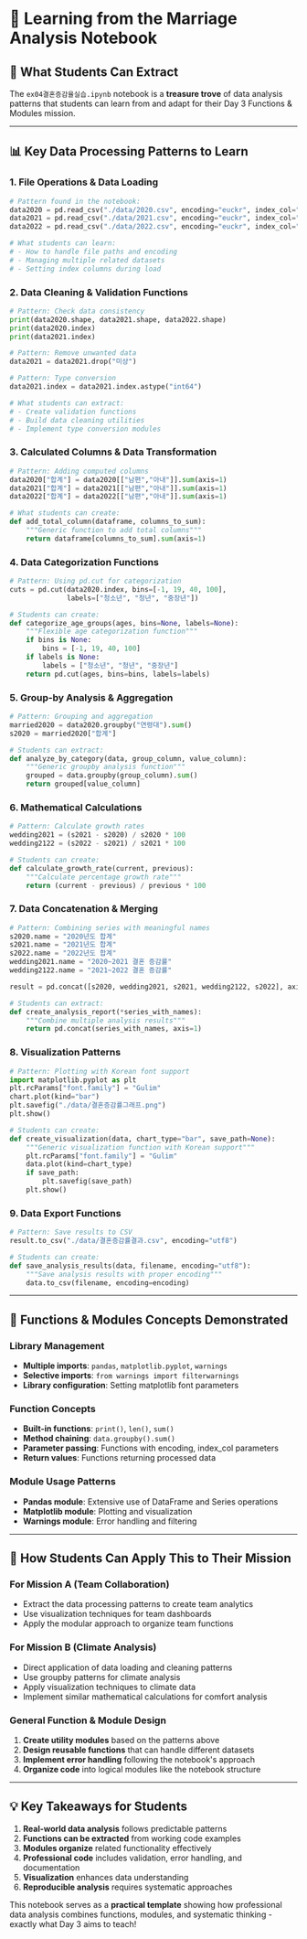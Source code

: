 # 📓 Learning from the Marriage Analysis Notebook

## 🎯 **What Students Can Extract**

The `ex04결혼증감율실습.ipynb` notebook is a **treasure trove** of data analysis patterns that students can learn from and adapt for their Day 3 Functions & Modules mission.

---

## 📊 **Key Data Processing Patterns to Learn**

### **1. File Operations & Data Loading**
```python
# Pattern found in the notebook:
data2020 = pd.read_csv("./data/2020.csv", encoding="euckr", index_col="연령별")
data2021 = pd.read_csv("./data/2021.csv", encoding="euckr", index_col="연령별")
data2022 = pd.read_csv("./data/2022.csv", encoding="euckr", index_col="연령별")

# What students can learn:
# - How to handle file paths and encoding
# - Managing multiple related datasets
# - Setting index columns during load
```

### **2. Data Cleaning & Validation Functions**
```python
# Pattern: Check data consistency
print(data2020.shape, data2021.shape, data2022.shape)
print(data2020.index)
print(data2021.index)

# Pattern: Remove unwanted data
data2021 = data2021.drop("미상")

# Pattern: Type conversion
data2021.index = data2021.index.astype("int64")

# What students can extract:
# - Create validation functions
# - Build data cleaning utilities
# - Implement type conversion modules
```

### **3. Calculated Columns & Data Transformation**
```python
# Pattern: Adding computed columns
data2020["합계"] = data2020[["남편","아내"]].sum(axis=1)
data2021["합계"] = data2021[["남편","아내"]].sum(axis=1) 
data2022["합계"] = data2022[["남편","아내"]].sum(axis=1)

# What students can create:
def add_total_column(dataframe, columns_to_sum):
    """Generic function to add total columns"""
    return dataframe[columns_to_sum].sum(axis=1)
```

### **4. Data Categorization Functions**
```python
# Pattern: Using pd.cut for categorization
cuts = pd.cut(data2020.index, bins=[-1, 19, 40, 100], 
              labels=["청소년", "청년", "중장년"])

# Students can create:
def categorize_age_groups(ages, bins=None, labels=None):
    """Flexible age categorization function"""
    if bins is None:
        bins = [-1, 19, 40, 100]
    if labels is None:
        labels = ["청소년", "청년", "중장년"]
    return pd.cut(ages, bins=bins, labels=labels)
```

### **5. Group-by Analysis & Aggregation**
```python
# Pattern: Grouping and aggregation
married2020 = data2020.groupby("연령대").sum()
s2020 = married2020["합계"]

# Students can extract:
def analyze_by_category(data, group_column, value_column):
    """Generic groupby analysis function"""
    grouped = data.groupby(group_column).sum()
    return grouped[value_column]
```

### **6. Mathematical Calculations**
```python
# Pattern: Calculate growth rates
wedding2021 = (s2021 - s2020) / s2020 * 100
wedding2122 = (s2022 - s2021) / s2021 * 100

# Students can create:
def calculate_growth_rate(current, previous):
    """Calculate percentage growth rate"""
    return (current - previous) / previous * 100
```

### **7. Data Concatenation & Merging**
```python
# Pattern: Combining series with meaningful names
s2020.name = "2020년도 합계"
s2021.name = "2021년도 합계" 
s2022.name = "2022년도 합계"
wedding2021.name = "2020~2021 결혼 증감률"
wedding2122.name = "2021~2022 결혼 증감률"

result = pd.concat([s2020, wedding2021, s2021, wedding2122, s2022], axis=1)

# Students can extract:
def create_analysis_report(*series_with_names):
    """Combine multiple analysis results"""
    return pd.concat(series_with_names, axis=1)
```

### **8. Visualization Patterns**
```python
# Pattern: Plotting with Korean font support
import matplotlib.pyplot as plt
plt.rcParams["font.family"] = "Gulim"
chart.plot(kind="bar")
plt.savefig("./data/결혼증감률그래프.png")
plt.show()

# Students can create:
def create_visualization(data, chart_type="bar", save_path=None):
    """Generic visualization function with Korean support"""
    plt.rcParams["font.family"] = "Gulim"
    data.plot(kind=chart_type)
    if save_path:
        plt.savefig(save_path)
    plt.show()
```

### **9. Data Export Functions**
```python
# Pattern: Save results to CSV
result.to_csv("./data/결혼증감률결과.csv", encoding="utf8")

# Students can create:
def save_analysis_results(data, filename, encoding="utf8"):
    """Save analysis results with proper encoding"""
    data.to_csv(filename, encoding=encoding)
```

---

## 🎯 **Functions & Modules Concepts Demonstrated**

### **Library Management**
- **Multiple imports**: `pandas`, `matplotlib.pyplot`, `warnings`
- **Selective imports**: `from warnings import filterwarnings`
- **Library configuration**: Setting matplotlib font parameters

### **Function Concepts**
- **Built-in functions**: `print()`, `len()`, `sum()`
- **Method chaining**: `data.groupby().sum()`
- **Parameter passing**: Functions with encoding, index_col parameters
- **Return values**: Functions returning processed data

### **Module Usage Patterns**
- **Pandas module**: Extensive use of DataFrame and Series operations
- **Matplotlib module**: Plotting and visualization
- **Warnings module**: Error handling and filtering

---

## 🔧 **How Students Can Apply This to Their Mission**

### **For Mission A (Team Collaboration)**
- Extract the data processing patterns to create team analytics
- Use visualization techniques for team dashboards  
- Apply the modular approach to organize team functions

### **For Mission B (Climate Analysis)**
- Direct application of data loading and cleaning patterns
- Use groupby patterns for climate analysis
- Apply visualization techniques to climate data
- Implement similar mathematical calculations for comfort analysis

### **General Function & Module Design**
1. **Create utility modules** based on the patterns above
2. **Design reusable functions** that can handle different datasets
3. **Implement error handling** following the notebook's approach
4. **Organize code** into logical modules like the notebook structure

---

## 💡 **Key Takeaways for Students**

1. **Real-world data analysis** follows predictable patterns
2. **Functions can be extracted** from working code examples  
3. **Modules organize** related functionality effectively
4. **Professional code** includes validation, error handling, and documentation
5. **Visualization** enhances data understanding
6. **Reproducible analysis** requires systematic approaches

This notebook serves as a **practical template** showing how professional data analysis combines functions, modules, and systematic thinking - exactly what Day 3 aims to teach!